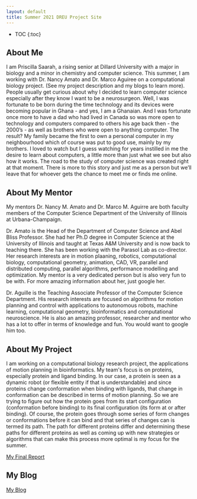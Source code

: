 ```yaml
---
layout: default
title: Summer 2021 DREU Project Site
---
```


* TOC
{:toc}

## About Me

I am Priscilla Saarah, a rising senior at Dillard University with a major in biology and a minor in chemistry and computer science. This summer, I am working with Dr. Nancy Amato and Dr. Marco Aguiree on a computational biology project. (See my project description and my blogs to learn more). 
People usually get curious about why I decided to learn computer science especially after they know I want to be a neurosurgeon. Well, I was fortunate to be born during the time technology and its devices were becoming popular in Ghana - and yes, I am a Ghanaian. And I was fortunate once more to have a dad who had lived in Canada so was more open to technology and computers compared to others his age back then - the 2000’s - as well as brothers who were open to anything computer. The result? My family became the first to own a personal computer in my neighbourhood which of course was put to good use, mainly by my brothers. I loved to watch but I guess watching for years instilled in me the desire to learn about computers, a little more than just what we see but also how it works. The road to the study of computer science was created right at that moment. 
There is more to this story and just me as a person but we’ll leave that for whoever gets the chance to meet me or finds me online.

## About My Mentor

My mentors Dr. Nancy M. Amato and Dr. Marco M. Aguirre are both faculty members of the Computer Science Department of the University of Illinois at Urbana-Champaign. 

Dr. Amato is the Head of the Department of Computer Science and Abel Bliss Professor. She had her Ph.D degree in Computer Science at the University of Illinois and taught at Texas A&M University and is now back to teaching there. She has been working with the Parasol Lab as co-director. Her research interests are in motion plaaning, robotics, computational biology, computational geometry, animation, CAD, VR, parallel and distributed computing, parallel algorithms, performance modelling and optimization. My mentor is a very dedicated person but is also very fun to be with. For more amazing information about her, just google her. 

Dr. Aguille is the Teaching Associate Professor of the Computer Science Department. His research interests are focused on algorithms for motion planning and control with applications to autonomous robots, machine learning, computational geometry, bioinformatics and computational neuroscience. He is also an amazing professor, researcher and mentor who has a lot to offer in terms of knowledge and fun. You would want to google him too. 

## About My Project

I am working on a computational biology research project, the applications of motion planning in bioinformatics.
My team's focus is on proteins, especially protein and ligand binding. In our case, a protein is seen as a dynamic robot (or flexible entity if that is understandable) and since proteins change conformation when binding with ligands, that change in conformation can be described in terms of motion planning. So we are trying to figure out how the protein goes from its start configuration (conformation before binding) to its final configuration (its form at or after binding). Of course, the protein goes through some series of form changes or conformations before it can bind and that series of changes can is termed its path. The path for different proteins differ and determining these paths for different proteins as well as coming up with new strategies or algorithms that can make this process more optimal is my focus for the summer.

[My Final Report](files/DREU_2021_FinalReport.pdf)

## My Blog

[My Blog](blog.html)
